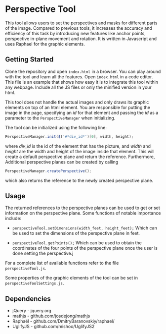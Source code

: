 # Perspective Tool #
This tool allows users to set the perspectives and masks for different parts of the image. Compared to previous tools, it increases the accuracy and efficiency of this task by introducing new features like anchor points, perspective in-plane movement and rotation. It is written in Javascript and uses Raphael for the graphic elements.

## Getting Started ##
Clone the repository and open `index.html` in a browser. You can play around with the tool and learn all the features. Open `index.html` in a code editor. This file is an example that shows how easy it is to integrate this tool within any webpage. Include all the JS files or only the minified version in your html.

This tool does not handle the actual images and only draws its graphic elements on top of an html element. You are responsible for putting the image in the page, specifying an *id* for that element and passing the *id* as a parameter to the `PerspectiveManager` when initializing.

The tool can be initialized using the following line:

```javascript
PerspectiveManager.init($('#*div_id*')[0], width, height);
```

where *div_id* is the id of the element that has the picture, and *width* and *height* are the width and height of the image inside that element. This will create a default perspective plane and return the reference. Furthermore, Additional perspective planes can be created by calling

```javascript
PerspectiveManager.createPerspective();
```

which also returns the reference to the newly created perspective plane.

## Usage ##
The returned references to the perspective planes can be used to get or set information on the perspective plane. Some functions of notable importance include:
* `perspectiveTool.setDimensions(width_feet, height_feet);`
Which can be used to set the dimensions of the perspective plane in feet.

* `perspectiveTool.getPoints();`
Which can be used to obtain the coordinates of the four points of the perspective plane once the user is done setting the perspective.j

For a complete list of available functions refer to the file `perspectiveTool.js`.

Some properties of the graphic elements of the tool can be set in `perspectiveToolSettings.js`.

## Dependencies ##
* jQuery - jquery.org
* mathjs - github.com/josdejong/mathjs
* Raphaël - github.com/DmitryBaranovskiy/raphael/
* UglifyJS - github.com/mishoo/UglifyJS2
